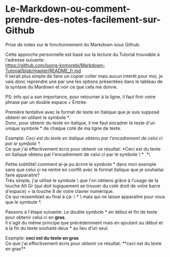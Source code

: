 # Le-Markdown-ou-comment-prendre-des-notes-facilement-sur-Github
Prise de notes sur le fonctionnement du Markdown sous Github.  
  
Cette approche personnelle est basé sur la lecture du Tutorial trouvable à l'adresse suivante:  
https://github.com/luong-komorebi/Markdown-Tutorial/blob/master/README_fr.md  
Il serait plus simple de faire un copier coller mais aucun intérêt pour moi, je vais donc reprendre une par une les options présentées dans le tableau de la syntaxe du Mardown et voir ce que cela me donne.  
  
  PS: info qui a son importance, pour retourner à la ligne, il faut finir votre phrase par un double espace + Entrée.  
  

Première tentative avec le format de texte en Italique que je suis supposé obtenir en utiliant le symbole *.  
Donc, pour obtenir du texte en italique, il me faut encadrer le texte d'un unique symbole * de chaque coté de ma ligne de texte.  
  
  
Example: *Ceci est du texte en italique obtenu par l'encadrement de celui ci par le symbole \*\.*  
Ce que j'ai effectivement écris pour obtenir ce résultat: \*Ceci est du texte en italique obtenu par l'encadrement de celui ci par le symbole \ * \.*\  

  
  
Petite subtilité! comment ai-je pu écrire le symbole * dans mon exemple sans que celui çi ne rentre en conflit avec le format italique que je souhaitai faire apparaitre?    
Très simple, j'ai utilisé le symbole \ que l'on obtiens grâce à l'usage de la touche Alt Gr (qui doit logiquement se trouver du coté droit de votre barre d'espace) + la touche 8 de votre clavier numérique.  
Ce qui ressemblait au final à çà: \ * \ mais qui ne laisse apparaitre pour vous que le symbole *.  
  
  Passons à l'étape suivante: Le double symbole * en début et fin de texte pour obtenir celui ci en **gras**.  
  Il s'agit du même principe que précédemment mais en ajoutant au début et à la fin du texte souhaité deux * au lieu d'un seul.  
    
   Example: **ceci est du texte en gras**  
   Ce que j'ai effectivement écris pour obtenir ce résultat: \*\*ceci est du texte en gras\*\*

